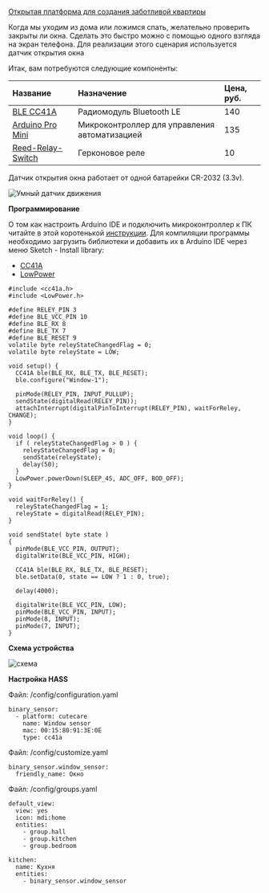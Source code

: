 [Открытая платформа для создания заботливой квартиры](http://cutecare.ru)
 
Когда мы уходим из дома или ложимся спать, желательно проверить закрыты ли окна.
Сделать это быстро можно с помощью одного взгляда на экран телефона.
Для реализации этого сценария используется датчик открытия окна

Итак, вам потребуются следующие компоненты:

|Название|Назначение|Цена, руб.|
| :----------- |:----------- |:----------- |
|[BLE CC41A](https://rover.ebay.com/rover/1/711-53200-19255-0/1?icep_id=114&ipn=icep&toolid=20004&campid=5338218090&mpre=https%3A%2F%2Fwww.ebay.com%2Fitm%2FBluetooth-4-0-BLE-Low-Power-CC2541-JDY-08-Support-Airsync-iBeacon-Module%2F322511962233%3FssPageName%3DSTRK%253AMEBIDX%253AIT%26_trksid%3Dp2057872.m2749.l2649)|Радиомодуль Bluetooth LE|140|
|[Arduino Pro Mini](https://rover.ebay.com/rover/1/711-53200-19255-0/1?icep_id=114&ipn=icep&toolid=20004&campid=5338218090&mpre=https%3A%2F%2Fwww.ebay.com%2Fitm%2F2PCS-New-Pro-Mini-atmega328-Board-5V-16M-Arduino-Compatible-Nano%2F191674251828%3FssPageName%3DSTRK%253AMEBIDX%253AIT%26_trksid%3Dp2057872.m2749.l2649)|Микроконтроллер для  управления автоматизацией|135|
|[Reed-Relay-Switch](https://www.ebay.com/itm/10x-Glass-Reed-Relay-Switch-N-O-2mmX14mm-Gold-Plated-Contact-Point-Heavy-Duty-YL-/332962764468?hash=item4d862096b4)|Герконовое реле|10|

Датчик открытия окна работает от одной батарейки CR-2032 (3.3v).

![Умный датчик движения](https://github.com/cutecare/cutecare-docs/blob/master/images/MotionDetecorDevice.jpg?raw=true)

**Программирование**

О том как настроить Arduino IDE и подключить микроконтроллер к ПК читайте в этой коротенькой [инструкции](http://cutecare.readthedocs.io/ru/master/%D0%9C%D0%B8%D0%BA%D1%80%D0%BE%D0%BA%D0%BE%D0%BD%D1%82%D1%80%D0%BE%D0%BB%D0%BB%D0%B5%D1%80%D1%8B/#arduino-pro-mini). Для компиляции программы необходимо загрузить библиотеки и добавить их в Arduino IDE через меню Sketch - Install library:

* [CC41A](https://github.com/cutecare/cc41a/archive/master.zip)
* [LowPower](https://github.com/cutecare/Low-Power/archive/master.zip)

```
#include <cc41a.h>
#include <LowPower.h>

#define RELEY_PIN 3
#define BLE_VCC_PIN 10
#define BLE_RX 8
#define BLE_TX 7
#define BLE_RESET 9
volatile byte releyStateChangedFlag = 0;
volatile byte releyState = LOW;

void setup() {
  CC41A ble(BLE_RX, BLE_TX, BLE_RESET);
  ble.configure("Window-1");

  pinMode(RELEY_PIN, INPUT_PULLUP);
  sendState(digitalRead(RELEY_PIN));
  attachInterrupt(digitalPinToInterrupt(RELEY_PIN), waitForReley, CHANGE);
}

void loop() {
  if ( releyStateChangedFlag > 0 ) {
    releyStateChangedFlag = 0;
    sendState(releyState);
    delay(50);
  }
  LowPower.powerDown(SLEEP_4S, ADC_OFF, BOD_OFF);
}

void waitForReley() {
  releyStateChangedFlag = 1;
  releyState = digitalRead(RELEY_PIN);
}

void sendState( byte state )
{
  pinMode(BLE_VCC_PIN, OUTPUT);
  digitalWrite(BLE_VCC_PIN, HIGH);

  CC41A ble(BLE_RX, BLE_TX, BLE_RESET);
  ble.setData(0, state == LOW ? 1 : 0, true);

  delay(4000);

  digitalWrite(BLE_VCC_PIN, LOW);
  pinMode(BLE_VCC_PIN, INPUT);
  pinMode(8, INPUT);
  pinMode(7, INPUT);
}
```

**Схема устройства**

![схема](https://github.com/cutecare/cutecare-docs/blob/master/images/binarySensorJDY08MotionDetector_bb.png?raw=true)

**Настройка HASS**

Файл: /config/configuration.yaml
```
binary_sensor:
  - platform: cutecare
    name: Window sensor
    mac: 00:15:80:91:3E:0E
    type: cc41a
```

Файл: /config/customize.yaml
```
binary_sensor.window_sensor:
  friendly_name: Окно
```

Файл: /config/groups.yaml
```
default_view:
  view: yes
  icon: mdi:home
  entities:
    - group.hall
    - group.kitchen
    - group.bedroom

kitchen:
  name: Кухня
  entities:
    - binary_sensor.window_sensor
```
